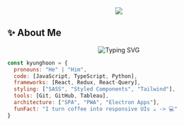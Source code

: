 <!-- 헤더: 3D 와인딩 효과 추가 -->
<div align="center">
  <img src="https://capsule-render.vercel.app/api?type=waving&color=gradient&customColorList=0,2,5,30,15&height=200&section=header&text=KyungHoon%20Kook&fontSize=60&fontColor=fff&animation=twinkling" />
</div>

## ✨ About Me
<p align="center">
  <img src="https://readme-typing-svg.demolab.com?font=Fira+Code&pause=1000&color=22D3EE&center=true&width=435&lines=Hello+World!+👋;Junior+Frontend+Developer;React+%7C+TypeScript+Enthusiast" alt="Typing SVG" />
</p>

```javascript
const kyunghoon = {
  pronouns: "He" | "Him",
  code: [JavaScript, TypeScript, Python],
  frameworks: [React, Redux, React-Query],
  styling: ["SASS", "Styled Components", "Tailwind"],
  tools: [Git, GitHub, Tableau],
  architecture: ["SPA", "PWA", "Electron Apps"],
  funFact: "I turn coffee into responsive UIs ☕ -> 💻"
}
